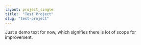 ```yaml
---
layout: project_single
title:  "Test Project"
slug: "test-project"
---
```

Just a demo text for now, which signifies there is lot of scope for improvement.